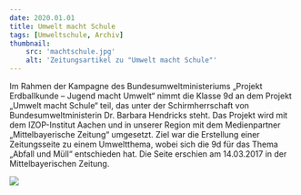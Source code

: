 ```yaml
---
date: 2020.01.01
title: Umwelt macht Schule
tags: [Umweltschule, Archiv]
thumbnail: 
    src: 'machtschule.jpg'
    alt: 'Zeitungsartikel zu "Umwelt macht Schule"'
---
```


Im Rahmen der Kampagne des Bundesumweltministeriums „Projekt Erdballkunde – Jugend macht Umwelt“ nimmt die Klasse 9d an dem Projekt „Umwelt macht Schule“ teil, das unter der Schirmherrschaft von Bundesumweltministerin Dr. Barbara Hendricks steht. Das Projekt wird mit dem IZOP-Institut Aachen und in unserer Region mit dem Medienpartner „Mittelbayerische Zeitung“ umgesetzt. Ziel war die Erstellung einer Zeitungsseite zu einem Umweltthema, wobei sich die 9d für das Thema „Abfall und Müll“ entschieden hat. Die Seite erschien am 14.03.2017 in der Mittelbayerischen Zeitung.

<img src="/images/machtschule.jpg">